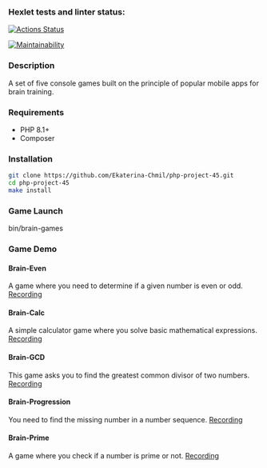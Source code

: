 ### Hexlet tests and linter status:
[![Actions Status](https://github.com/Ekaterina-Chmil/php-project-45/actions/workflows/hexlet-check.yml/badge.svg)](https://github.com/Ekaterina-Chmil/php-project-45/actions)

[![Maintainability](https://api.codeclimate.com/v1/badges/6c2f244d1a4968754020/maintainability)](https://codeclimate.com/github/Ekaterina-Chmil/php-project-45/maintainability)

### Description
A set of five console games built on the principle of popular mobile apps for brain training.

### Requirements
- PHP 8.1+
- Composer

### Installation
```bash
git clone https://github.com/Ekaterina-Chmil/php-project-45.git
cd php-project-45
make install
```

### Game Launch
bin/brain-games

### Game Demo

#### Brain-Even

A game where you need to determine if a given number is even or odd.
[Recording](https://asciinema.org/a/LJ567rI9zm56MdgzijWzn28vPi)

#### Brain-Calc

A simple calculator game where you solve basic mathematical expressions.
[Recording](https://asciinema.org/a/vyJtog2plfUFign9AkSno3ao4)

#### Brain-GCD

This game asks you to find the greatest common divisor of two numbers.
[Recording](https://asciinema.org/a/69YzvU3eV4ryLRyogn3Pv6406)

#### Brain-Progression

You need to find the missing number in a number sequence.
[Recording](https://asciinema.org/a/VgvGWtspUpxuqSHdrG7VtLQrg)

#### Brain-Prime

A game where you check if a number is prime or not.
[Recording](https://asciinema.org/a/U0H48i0rpt4FEAfYrp2QPIx0K)

